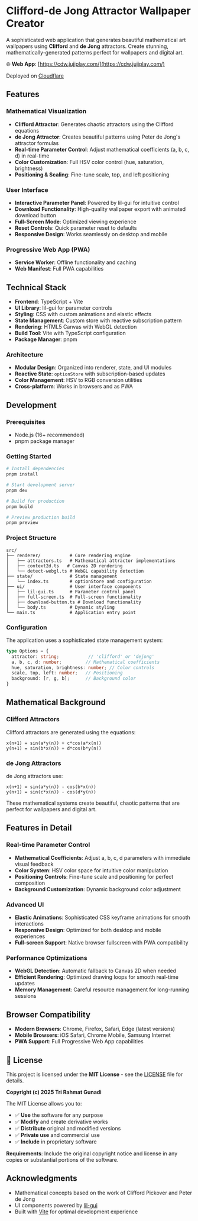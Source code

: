 # Clifford-de Jong Attractor Wallpaper Creator

A sophisticated web application that generates beautiful mathematical art wallpapers using **Clifford** and **de Jong** attractors. Create stunning, mathematically-generated patterns perfect for wallpapers and digital art.

🌐 **Web App**: [https://cdw.jujiplay.com/](https://cdw.jujiplay.com/)

Deployed on [Cloudflare](https://cloudflare.com/)

## Features

### Mathematical Visualization
- **Clifford Attractor**: Generates chaotic attractors using the Clifford equations
- **de Jong Attractor**: Creates beautiful patterns using Peter de Jong's attractor formulas
- **Real-time Parameter Control**: Adjust mathematical coefficients (a, b, c, d) in real-time
- **Color Customization**: Full HSV color control (hue, saturation, brightness)
- **Positioning & Scaling**: Fine-tune scale, top, and left positioning

### User Interface
- **Interactive Parameter Panel**: Powered by lil-gui for intuitive control
- **Download Functionality**: High-quality wallpaper export with animated download button
- **Full-Screen Mode**: Optimized viewing experience
- **Reset Controls**: Quick parameter reset to defaults
- **Responsive Design**: Works seamlessly on desktop and mobile

### Progressive Web App (PWA)
- **Service Worker**: Offline functionality and caching
- **Web Manifest**: Full PWA capabilities

## Technical Stack

- **Frontend**: TypeScript + Vite
- **UI Library**: lil-gui for parameter controls
- **Styling**: CSS with custom animations and elastic effects
- **State Management**: Custom store with reactive subscription pattern
- **Rendering**: HTML5 Canvas with WebGL detection
- **Build Tool**: Vite with TypeScript configuration
- **Package Manager**: pnpm

### Architecture
- **Modular Design**: Organized into renderer, state, and UI modules
- **Reactive State**: `optionStore` with subscription-based updates
- **Color Management**: HSV to RGB conversion utilities
- **Cross-platform**: Works in browsers and as PWA

## Development

### Prerequisites
- Node.js (16+ recommended)
- pnpm package manager

### Getting Started

```bash
# Install dependencies
pnpm install

# Start development server
pnpm dev

# Build for production
pnpm build

# Preview production build
pnpm preview
```

### Project Structure

```
src/
├── renderer/           # Core rendering engine
│   ├── attractors.ts   # Mathematical attractor implementations
│   ├── context2d.ts   # Canvas 2D rendering
│   └── detect-webgl.ts # WebGL capability detection
├── state/              # State management
│   └── index.ts        # optionStore and configuration
├── ui/                 # User interface components
│   ├── lil-gui.ts      # Parameter control panel
│   ├── full-screen.ts  # Full-screen functionality
│   ├── download-button.ts # Download functionality
│   └── body.ts         # Dynamic styling
└── main.ts             # Application entry point
```

### Configuration

The application uses a sophisticated state management system:

```typescript
type Options = {
  attractor: string;           // 'clifford' or 'dejong'
  a, b, c, d: number;         // Mathematical coefficients
  hue, saturation, brightness: number; // Color controls
  scale, top, left: number;   // Positioning
  background: [r, g, b];      // Background color
}
```

## Mathematical Background

### Clifford Attractors
Clifford attractors are generated using the equations:
```
x(n+1) = sin(a*y(n)) + c*cos(a*x(n))
y(n+1) = sin(b*x(n)) + d*cos(b*y(n))
```

### de Jong Attractors  
de Jong attractors use:
```
x(n+1) = sin(a*y(n)) - cos(b*x(n))
y(n+1) = sin(c*x(n)) - cos(d*y(n))
```

These mathematical systems create beautiful, chaotic patterns that are perfect for wallpapers and digital art.

## Features in Detail

### Real-time Parameter Control
- **Mathematical Coefficients**: Adjust a, b, c, d parameters with immediate visual feedback
- **Color System**: HSV color space for intuitive color manipulation
- **Positioning Controls**: Fine-tune scale and positioning for perfect composition
- **Background Customization**: Dynamic background color adjustment

### Advanced UI
- **Elastic Animations**: Sophisticated CSS keyframe animations for smooth interactions
- **Responsive Design**: Optimized for both desktop and mobile experiences
- **Full-screen Support**: Native browser fullscreen with PWA compatibility

### Performance Optimizations
- **WebGL Detection**: Automatic fallback to Canvas 2D when needed
- **Efficient Rendering**: Optimized drawing loops for smooth real-time updates
- **Memory Management**: Careful resource management for long-running sessions

## Browser Compatibility

- **Modern Browsers**: Chrome, Firefox, Safari, Edge (latest versions)
- **Mobile Browsers**: iOS Safari, Chrome Mobile, Samsung Internet
- **PWA Support**: Full Progressive Web App capabilities

## 📄 License

This project is licensed under the **MIT License** - see the [LICENSE](LICENSE) file for details.

**Copyright (c) 2025 Tri Rahmat Gunadi**

The MIT License allows you to:
- ✅ **Use** the software for any purpose
- ✅ **Modify** and create derivative works
- ✅ **Distribute** original and modified versions
- ✅ **Private use** and commercial use
- ✅ **Include** in proprietary software

**Requirements**: Include the original copyright notice and license in any copies or substantial portions of the software.

## Acknowledgments

- Mathematical concepts based on the work of Clifford Pickover and Peter de Jong
- UI components powered by [lil-gui](https://lil-gui.georgealways.com/)
- Built with [Vite](https://vitejs.dev/) for optimal development experience
